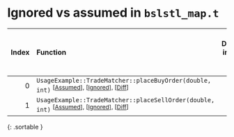 # Ignored vs assumed in `bslstl_map.t`

<script src="../sorttable.js"></script>

|   Index | Function                                                                                                                               |   Difference in number of lines |   Function size difference in bytes |   Number of lines in assumed build | Number of bytes in assumed build   |   Number of lines in ignored build | Number of bytes in ignored build   |
|--------:|:---------------------------------------------------------------------------------------------------------------------------------------|--------------------------------:|------------------------------------:|-----------------------------------:|:-----------------------------------|-----------------------------------:|:-----------------------------------|
|       0 | `UsageExample::TradeMatcher::placeBuyOrder(double, int)` <sup>\[[Assumed](0-assume)\], \[[Ignored](0-none)\], \[[Diff](0-diff.html)\]  |                              -2 |                                 -16 |                                288 | 4,205,664                          |                                304 | 4,205,664                          |
|       1 | `UsageExample::TradeMatcher::placeSellOrder(double, int)` <sup>\[[Assumed](1-assume)\], \[[Ignored](1-none)\], \[[Diff](1-diff.html)\] |                              -2 |                                 -16 |                                272 | 4,205,952                          |                                288 | 4,205,968                          |
{: .sortable }
